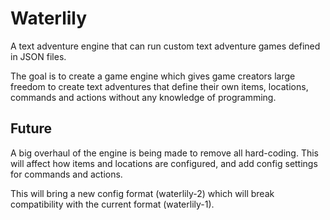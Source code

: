 # Waterlily

A text adventure engine that can run custom text adventure games defined in JSON files.

The goal is to create a game engine which gives game creators large freedom to create text adventures that define their own items, locations, commands and actions without any knowledge of programming.
## Future

A big overhaul of the engine is being made to remove all hard-coding. 
This will affect how items and locations are configured, and add config settings for commands and actions.  
  
This will bring a new config format (waterlily-2) which will break compatibility with the current format (waterlily-1).
